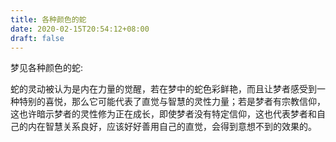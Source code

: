 ```yaml
---
title: 各种颜色的蛇
date: 2020-02-15T20:54:12+08:00
draft: false
---
```


梦见各种颜色的蛇:

蛇的灵动被认为是内在力量的觉醒，若在梦中的蛇色彩鲜艳，而且让梦者感受到一种特别的喜悦，那么它可能代表了直觉与智慧的灵性力量；若是梦者有宗教信仰，这也许暗示梦者的灵性修为正在成长，即使梦者没有特定信仰，这也代表梦者和自己的内在智慧关系良好，应该好好善用自己的直觉，会得到意想不到的效果的。